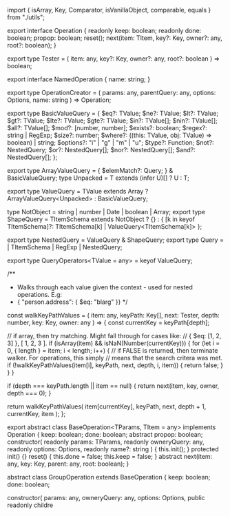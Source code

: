 import {
  isArray,
  Key,
  Comparator,
  isVanillaObject,
  comparable,
  equals
} from "./utils";

export interface Operation<TItem> {
  readonly keep: boolean;
  readonly done: boolean;
  propop: boolean;
  reset();
  next(item: TItem, key?: Key, owner?: any, root?: boolean);
}

export type Tester = (
  item: any,
  key?: Key,
  owner?: any,
  root?: boolean
) => boolean;

export interface NamedOperation {
  name: string;
}

export type OperationCreator<TItem> = (
  params: any,
  parentQuery: any,
  options: Options,
  name: string
) => Operation<TItem>;

export type BasicValueQuery<TValue> = {
  $eq?: TValue;
  $ne?: TValue;
  $lt?: TValue;
  $gt?: TValue;
  $lte?: TValue;
  $gte?: TValue;
  $in?: TValue[];
  $nin?: TValue[];
  $all?: TValue[];
  $mod?: [number, number];
  $exists?: boolean;
  $regex?: string | RegExp;
  $size?: number;
  $where?: ((this: TValue, obj: TValue) => boolean) | string;
  $options?: "i" | "g" | "m" | "u";
  $type?: Function;
  $not?: NestedQuery<TValue>;
  $or?: NestedQuery<TValue>[];
  $nor?: NestedQuery<TValue>[];
  $and?: NestedQuery<TValue>[];
};

export type ArrayValueQuery<TValue> = {
  $elemMatch?: Query<TValue>;
} & BasicValueQuery<TValue>;
type Unpacked<T> = T extends (infer U)[] ? U : T;

export type ValueQuery<TValue> = TValue extends Array<any>
  ? ArrayValueQuery<Unpacked<TValue>>
  : BasicValueQuery<TValue>;

type NotObject = string | number | Date | boolean | Array<any>;
export type ShapeQuery<TItemSchema> = TItemSchema extends NotObject
  ? {}
  : { [k in keyof TItemSchema]?: TItemSchema[k] | ValueQuery<TItemSchema[k]> };

export type NestedQuery<TItemSchema> = ValueQuery<TItemSchema> &
  ShapeQuery<TItemSchema>;
export type Query<TItemSchema> =
  | TItemSchema
  | RegExp
  | NestedQuery<TItemSchema>;

export type QueryOperators<TValue = any> = keyof ValueQuery<TValue>;

/**
 * Walks through each value given the context - used for nested operations. E.g:
 * { "person.address": { $eq: "blarg" }}
 */

const walkKeyPathValues = (
  item: any,
  keyPath: Key[],
  next: Tester,
  depth: number,
  key: Key,
  owner: any
) => {
  const currentKey = keyPath[depth];

  // if array, then try matching. Might fall through for cases like:
  // { $eq: [1, 2, 3] }, [ 1, 2, 3 ].
  if (isArray(item) && isNaN(Number(currentKey))) {
    for (let i = 0, { length } = item; i < length; i++) {
      // if FALSE is returned, then terminate walker. For operations, this simply
      // means that the search critera was met.
      if (!walkKeyPathValues(item[i], keyPath, next, depth, i, item)) {
        return false;
      }
    }
  }

  if (depth === keyPath.length || item == null) {
    return next(item, key, owner, depth === 0);
  }

  return walkKeyPathValues(
    item[currentKey],
    keyPath,
    next,
    depth + 1,
    currentKey,
    item
  );
};

export abstract class BaseOperation<TParams, TItem = any>
  implements Operation<TItem> {
  keep: boolean;
  done: boolean;
  abstract propop: boolean;
  constructor(
    readonly params: TParams,
    readonly owneryQuery: any,
    readonly options: Options,
    readonly name?: string
  ) {
    this.init();
  }
  protected init() {}
  reset() {
    this.done = false;
    this.keep = false;
  }
  abstract next(item: any, key: Key, parent: any, root: boolean);
}

abstract class GroupOperation extends BaseOperation<any> {
  keep: boolean;
  done: boolean;

  constructor(
    params: any,
    owneryQuery: any,
    options: Options,
    public readonly childre